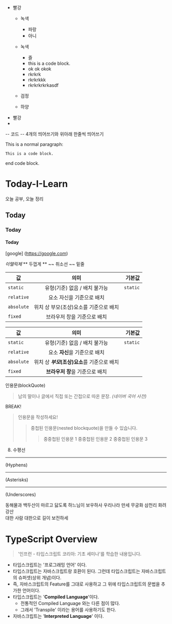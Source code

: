 * 빨강
  * 녹색
    * 파랑
    * 아니
  * 녹색   
    * 즐
    *    this is a code block.
    *    ok ok okok
    *    rkrkrk
    *    rkrkrkkk
    *    rkrkrkrkrkasdf
     
  * 검정
  * 하양
* 빨강 
*



-- 코드 -- 
4개의 띄어쓰기와 위아래 한줄씩 띄어쓰기

This is a normal paragraph:

    This is a code block.
    
end code block.



# Today-I-Learn
오늘 공부, 오늘 정리
## Today
### Today
#### Today

[google] (https://google.com)

*이탤릭체*
** 두껍게 **
~~ 취소선 ~~
</u> 밑줄 </u>


| 값 | 의미 | 기본값 |
|---|:---:|---:|
| `static` | 유형(기준) 없음 / 배치 불가능 | `static` |
| `relative` | 요소 자신을 기준으로 배치 |  |
| `absolute` | 위치 상 부모(조상)요소를 기준으로 배치 |  |
| `fixed` | 브라우저 창을 기준으로 배치 |  |

값 | 의미 | 기본값
---|:---:|---:
`static` | 유형(기준) 없음 / 배치 불가능 | `static`
`relative` | 요소 **자신**을 기준으로 배치 |
`absolute` | 위치 상 **_부모_(조상)요소**를 기준으로 배치 |
`fixed` | **브라우저 창**을 기준으로 배치 |



인용문(blockQuote)

> 남의 말이나 글에서 직접 또는 간접으로 따온 문장.
> _(네이버 국어 사전)_

BREAK!

> 인용문을 작성하세요!
>> 중첩된 인용문(nested blockquote)을 만들 수 있습니다.
>>> 중중첩된 인용문 1
>>> 중중첩된 인용문 2
>>> 중중첩된 인용문 3

8. 수평선
---
(Hyphens)

***
(Asterisks)

___
(Underscores)

동해물과 백두산이 마르고 닳도록 
하느님이 보우하사 우리나라 만세   <!--띄어쓰기 2번-->
무궁화 삼천리 화려 강산<br>
대한 사람 대한으로 길이 보전하세


# TypeScript Overview

> '인프런 - 타입스크립트 코리아: 기초 세미나'를 학습한 내용입니다.


* 타입스크립트는 '프로그래밍 언어' 이다.
* 타입스크립트는 자바스크립트랑 호환이 된다. 그런데 타입스크립트는 자바스크립트의 슈퍼셋(상위 개념)이다.
* 즉, 자바스크립트의 Feature를 그대로 사용하고 그 위에 타입스크립트의 문법을 추가한 언어이다.
* 타입스크립트는 '**Compiled Language**'이다.
  * 전통적인  Compiled Language 와는 다른 점이 많다.
  * 그래서 'Transpile' 이라는 용어를 사용하기도 한다.
* 자바스크립트는 '**Interpreted Language**' 이다.

